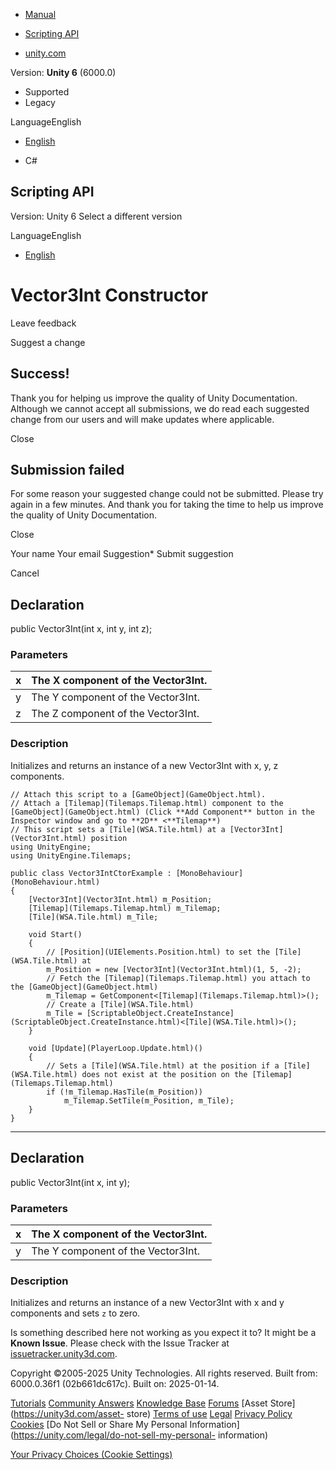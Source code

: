 [ ]()

  * [Manual](../Manual/index.html)
  * [Scripting API](../ScriptReference/index.html)

  * [unity.com](https://unity.com/)

Version: **Unity 6** (6000.0)

  * Supported
  * Legacy

LanguageEnglish

  * [English]()

  * C#

[ ](https://docs.unity3d.com)

## Scripting API

Version: Unity 6 Select a different version

LanguageEnglish

  * [English]()

# Vector3Int Constructor

Leave feedback

Suggest a change

## Success!

Thank you for helping us improve the quality of Unity Documentation. Although
we cannot accept all submissions, we do read each suggested change from our
users and will make updates where applicable.

Close

## Submission failed

For some reason your suggested change could not be submitted. Please <a>try
again</a> in a few minutes. And thank you for taking the time to help us
improve the quality of Unity Documentation.

Close

Your name Your email Suggestion* Submit suggestion

Cancel

[ ]()

## Declaration

public Vector3Int(int x, int y, int z);

### Parameters

x | The X component of the Vector3Int.  
---|---  
y | The Y component of the Vector3Int.  
z | The Z component of the Vector3Int.  
  
### Description

Initializes and returns an instance of a new Vector3Int with x, y, z
components.

    
    
    // Attach this script to a [GameObject](GameObject.html).
    // Attach a [Tilemap](Tilemaps.Tilemap.html) component to the [GameObject](GameObject.html) (Click **Add Component** button in the Inspector window and go to **2D** <**Tilemap**)
    // This script sets a [Tile](WSA.Tile.html) at a [Vector3Int](Vector3Int.html) position
    using UnityEngine;
    using UnityEngine.Tilemaps;  
      
    public class Vector3IntCtorExample : [MonoBehaviour](MonoBehaviour.html)
    {
        [Vector3Int](Vector3Int.html) m_Position;
        [Tilemap](Tilemaps.Tilemap.html) m_Tilemap;
        [Tile](WSA.Tile.html) m_Tile;  
      
        void Start()
        {
            // [Position](UIElements.Position.html) to set the [Tile](WSA.Tile.html) at
            m_Position = new [Vector3Int](Vector3Int.html)(1, 5, -2);
            // Fetch the [Tilemap](Tilemaps.Tilemap.html) you attach to the [GameObject](GameObject.html)
            m_Tilemap = GetComponent<[Tilemap](Tilemaps.Tilemap.html)>();
            // Create a [Tile](WSA.Tile.html)
            m_Tile = [ScriptableObject.CreateInstance](ScriptableObject.CreateInstance.html)<[Tile](WSA.Tile.html)>();
        }  
      
        void [Update](PlayerLoop.Update.html)()
        {
            // Sets a [Tile](WSA.Tile.html) at the position if a [Tile](WSA.Tile.html) does not exist at the position on the [Tilemap](Tilemaps.Tilemap.html)
            if (!m_Tilemap.HasTile(m_Position))
                m_Tilemap.SetTile(m_Position, m_Tile);
        }
    }
    

* * *

## Declaration

public Vector3Int(int x, int y);

### Parameters

x | The X component of the Vector3Int.  
---|---  
y | The Y component of the Vector3Int.  
  
### Description

Initializes and returns an instance of a new Vector3Int with x and y
components and sets `z` to zero.

Is something described here not working as you expect it to? It might be a
**Known Issue**. Please check with the Issue Tracker at
[issuetracker.unity3d.com](https://issuetracker.unity3d.com).

Copyright ©2005-2025 Unity Technologies. All rights reserved. Built from:
6000.0.36f1 (02b661dc617c). Built on: 2025-01-14.

[Tutorials](https://unity3d.com/learn) [Community
Answers](https://answers.unity3d.com) [Knowledge
Base](https://support.unity3d.com/hc/en-us)
[Forums](https://forum.unity3d.com) [Asset Store](https://unity3d.com/asset-
store) [Terms of use](https://docs.unity3d.com/Manual/TermsOfUse.html)
[Legal](https://unity.com/legal) [Privacy
Policy](https://unity.com/legal/privacy-policy)
[Cookies](https://unity.com/legal/cookie-policy) [Do Not Sell or Share My
Personal Information](https://unity.com/legal/do-not-sell-my-personal-
information)

[Your Privacy Choices (Cookie Settings)](javascript:void\(0\);)

